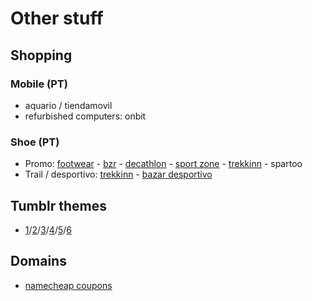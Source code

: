 # Other stuff

## Shopping

### Mobile (PT)

- aquario / tiendamovil
- refurbished computers: onbit

### Shoe (PT)

- Promo: [footwear](https://www.extremefootwear.pt/pt/homem/calcado/sneakers_243-573.html?c=1&ft=dGFtYW5ob3x8MlwzN1wyOFwzXDM4&p=4) - [bzr](https://www.bzronline.com/pt/promocoes-homem/sapatilhas_1341-905.html) - [decathlon](https://www.decathlon.pt/homem/calcado-e-botas-homem/f-partner_decathlonpartner/f-size_42-21_43-8?Ns=sku.modelLowestPrice%7C0%7C%7Csku.activePrice%7C0%7C%7Csku.availability%7C1) - [sport zone](https://www.sprintersports.com/pt/promocoes-calcado-homem?sort=priceasc&tallas=42,42.5,43,43.5&origin=web) - [trekkinn](https://www.tradeinn.com/trekkinn/pt/calcado-homem-columbia/3012/347/x#fq=id_familia=3012&sort=precio_win_159;asc&fe=&pf=@talla=EU%2042,EU%2042.5,EU%2043@&start=0) - spartoo
- Trail / desportivo: [trekkinn](https://www.tradeinn.com/trekkinn/pt/calcado-homem-columbia/3012/347/x#fq=id_familia=3012&sort=precio_win_159;asc&fe=&pf=@marca=347,128,179@talla=EU%2042,EU%2042.5,EU%2043@&start=0) - [bazar desportivo](https://www.bzronline.com/pt/bazar-desportivo/bazar-desportivo-saldos_2521.html?ft=Z2FtYXx8MXx8fGdlbmVyb3x8OVwxMHx8fGZhbWlsaWF8fDN8fHxjYXRlZ29yaWF8fDMzXDI5fHx8c2VtZXN0cmV8fDJcMTU=)

## Tumblr themes

- [1](https://themes.stashfamily.com/themes/ten-toes/)/[2](https://felixkwan.github.io/mgt/)/[3](https://forsa-theme.tumblr.com/page/2)/[4](https://hachi-theme.tumblr.com)/[5](https://kaze-theme.tumblr.com)/[6](https://hellodirty.com/)

## Domains

- [namecheap coupons](https://www.newcoupons.info/namecheap-renewal-coupon)
